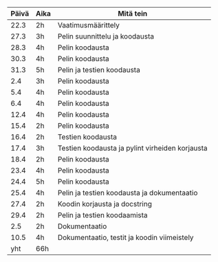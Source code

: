 |Päivä   |Aika      |Mitä tein               |
|--------|----------|------------------------|
|22.3    |2h        |Vaatimusmäärittely      |
|27.3    |3h        |Pelin suunnittelu ja koodausta|
|28.3    |4h        |Pelin koodausta|
|30.3    |4h        |Pelin koodausta|
|31.3    |5h        |Pelin ja testien koodausta|
|2.4     |3h        |Pelin koodausta|
|5.4     |4h        |Pelin koodausta|
|6.4     |4h        |Pelin koodausta|
|12.4    |4h        |Pelin koodausta|
|15.4    |2h        |Pelin koodausta|
|16.4    |2h        |Testien koodausta|
|17.4    |3h        |Testien koodausta ja pylint virheiden korjausta|
|18.4    |2h        |Pelin koodausta|
|23.4    |4h        |Pelin koodausta|
|24.4    |5h        |Pelin koodausta|  
|25.4    |4h        |Pelin ja testien koodausta ja dokumentaatio|
|27.4    |2h        |Koodin korjausta ja docstring|
|29.4    |2h        |Pelin ja testien koodaamista|
|2.5     |2h        |Dokumentaatio|
|10.5    |4h        |Dokumentaatio, testit ja koodin viimeistely|
|yht     |66h       ||
